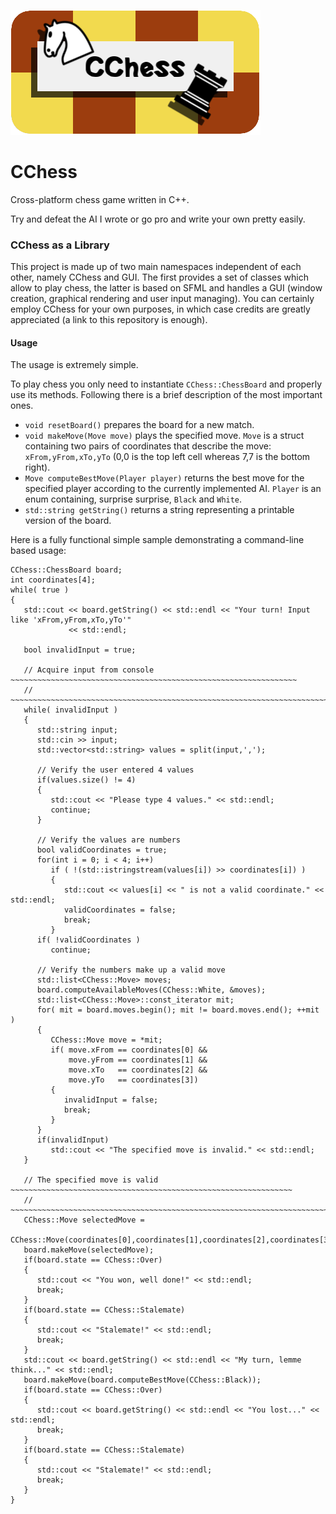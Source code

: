 ![](https://github.com/AndreaLu/CChess/blob/master/cchess.png?raw=true)
# CChess
Cross-platform chess game written in C++.

Try and defeat the AI I wrote or go pro and write your own pretty easily.

### CChess as a Library

This project is made up of two main namespaces independent of each other, namely CChess and GUI. The first provides a set of classes which allow to play chess, the latter is based on SFML and handles a GUI (window creation, graphical rendering and user input managing). You can certainly employ CChess for your own purposes, in which case credits are greatly appreciated (a link to this repository is enough).

#### Usage
The usage is extremely simple.

To play chess you only need to instantiate `CChess::ChessBoard` and properly use its methods. Following there is a brief description of the most important ones.
- `void resetBoard()` prepares the board for a new match.
- `void makeMove(Move move)` plays the specified move. `Move` is a struct containing two pairs of coordinates that describe the move: `xFrom,yFrom,xTo,yTo` (0,0 is the top left cell whereas 7,7 is the bottom right).
- `Move computeBestMove(Player player)` returns the best move for the specified player according to the currently implemented AI. `Player` is an enum containing, surprise surprise, `Black` and `White`.
- `std::string getString()` returns a string representing a printable version of the board.

Here is a fully functional simple sample demonstrating a command-line based usage:
```
CChess::ChessBoard board;
int coordinates[4];
while( true )
{
   std::cout << board.getString() << std::endl << "Your turn! Input like 'xFrom,yFrom,xTo,yTo'"
             << std::endl;

   bool invalidInput = true;

   // Acquire input from console ~~~~~~~~~~~~~~~~~~~~~~~~~~~~~~~~~~~~~~~~~~~~~~~~~~~~~~~~~~~~~~~~
   // ~~~~~~~~~~~~~~~~~~~~~~~~~~~~~~~~~~~~~~~~~~~~~~~~~~~~~~~~~~~~~~~~~~~~~~~~~~~~~~~~~~~~~~~~~~~
   while( invalidInput )
   {
      std::string input;
      std::cin >> input;
      std::vector<std::string> values = split(input,',');

      // Verify the user entered 4 values
      if(values.size() != 4)
      {
         std::cout << "Please type 4 values." << std::endl;
         continue;
      }

      // Verify the values are numbers
      bool validCoordinates = true;
      for(int i = 0; i < 4; i++)
         if ( !(std::istringstream(values[i]) >> coordinates[i]) )
         {
            std::cout << values[i] << " is not a valid coordinate." << std::endl;
            validCoordinates = false;
            break;
         }
      if( !validCoordinates )
         continue;

      // Verify the numbers make up a valid move
      std::list<CChess::Move> moves;
      board.computeAvailableMoves(CChess::White, &moves);
      std::list<CChess::Move>::const_iterator mit;
      for( mit = board.moves.begin(); mit != board.moves.end(); ++mit )
      {
         CChess::Move move = *mit;
         if( move.xFrom == coordinates[0] &&
             move.yFrom == coordinates[1] &&
             move.xTo   == coordinates[2] &&
             move.yTo   == coordinates[3])
         {
            invalidInput = false;
            break;
         }
      }
      if(invalidInput)
         std::cout << "The specified move is invalid." << std::endl;
   }

   // The specified move is valid ~~~~~~~~~~~~~~~~~~~~~~~~~~~~~~~~~~~~~~~~~~~~~~~~~~~~~~~~~~~~~~~
   // ~~~~~~~~~~~~~~~~~~~~~~~~~~~~~~~~~~~~~~~~~~~~~~~~~~~~~~~~~~~~~~~~~~~~~~~~~~~~~~~~~~~~~~~~~~~
   CChess::Move selectedMove =
         CChess::Move(coordinates[0],coordinates[1],coordinates[2],coordinates[3]);
   board.makeMove(selectedMove);
   if(board.state == CChess::Over)
   {
      std::cout << "You won, well done!" << std::endl;
      break;
   }
   if(board.state == CChess::Stalemate)
   {
      std::cout << "Stalemate!" << std::endl;
      break;
   }
   std::cout << board.getString() << std::endl << "My turn, lemme think..." << std::endl;
   board.makeMove(board.computeBestMove(CChess::Black));
   if(board.state == CChess::Over)
   {
      std::cout << board.getString() << std::endl << "You lost..." << std::endl;
      break;
   }
   if(board.state == CChess::Stalemate)
   {
      std::cout << "Stalemate!" << std::endl;
      break;
   }
}
```
